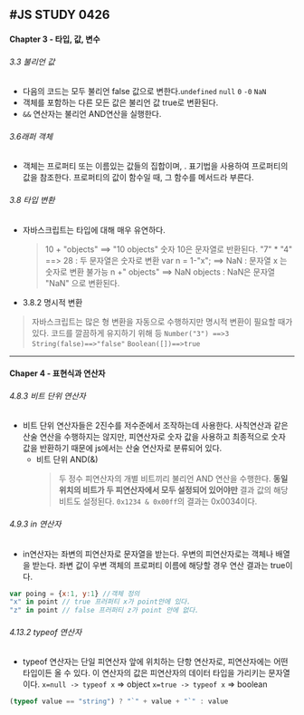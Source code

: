 #JS STUDY 0426
----
#### Chapter 3 - 타입, 값, 변수
###### 3.3 불리언 값
* 다음의 코드는 모두 불리언 false 값으로 변한다.`undefined` `null` `0` `-0` `NaN`
* 객체를 포함하는 다른 모든 값은 불리언 값 true로 변환된다.
* `&&` 연산자는 불리언 AND연산을 실행한다.

###### 3.6래퍼 객체
* 객체는 프로퍼티 또는 이름있는 값들의 집합이며, . 표기법을 사용하여 프로퍼티의 값을 참조한다. 프로퍼티의 값이 함수일 때, 그 함수를 메서드라 부른다.

###### 3.8 타입 변환
* 자바스크립트는 타입에 대해 매우 유연하다.
  > 10 + "objects" ==> "10 objects" 숫자 10은 문자열로 반환된다.
    "7" * "4" ==> 28 : 두 문자열은 숫자로 변환
    var n = 1-"x"; ==> NaN : 문자열 x 는 숫자로 변환 불가능
    n +" objects" ==> NaN objects : NaN은 문자열 "NaN" 으로 변환된다.

*  3.8.2 명시적 변환
  >자바스크립트는 많은 형 변환을 자동으로 수행하지만 명시적 변환이 필요할 때가 있다. 코드를 깔끔하게 유지하기 위해 등
  `Number("3") ==>3` `String(false)==>"false"` `Boolean([])==>true`

  -----------

#### Chaper 4 - 표현식과 연산자
###### 4.8.3 비트 단위 연산자
* 비트 단위 연산자들은 2진수를 저수준에서 조작하는데 사용한다.
사칙연산과 같은 산술 연산을 수행하지는 않지만, 피연산자로 숫자 값을 사용하고 최종적으로 숫자 값을 반환하기 때문에 js에서는 산술 연산자로 분류되어 있다.
  * 비트 단위 AND(&)
    > 두 정수 피연산자의 개별 비트끼리 불리언 AND 연산을 수행한다. **동일 위치의 비트가 두 피연산자에서 모두 설정되어 있어야만** 결과 값의 해당 비트도 설정된다.
    `0x1234 & 0x00ff`의 결과는 0x0034이다.

###### 4.9.3 in 연산자
* in연산자는 좌변의 피연산자로 문자열을 받는다. 우변의 피연산자로는 객체나 배열을 받는다. 좌변 값이 우변 객체의 프로퍼티 이름에 해당할 경우 연산 결과는 true이다.
```js
var poing = {x:1, y:1} //객체 정의
"x" in point // true 프러퍼티 x가 point안에 있다.
"z" in point // false 프러퍼티 z가 point 안에 없다.
```

###### 4.13.2 typeof 연산자
* typeof 연산자는 단일 피연산자 앞에 위치하는 단항 연산자로, 피연산자에는 어떤 타입이든 올 수 있다. 이 연산자의 값은 피연산자의 데이터 타입을 가리키는 문자열이다.
`x=null -> typeof x` => object `x=true -> typeof x` => boolean

```js
(typeof value == "string") ? "`" + value + "`" : value
```
